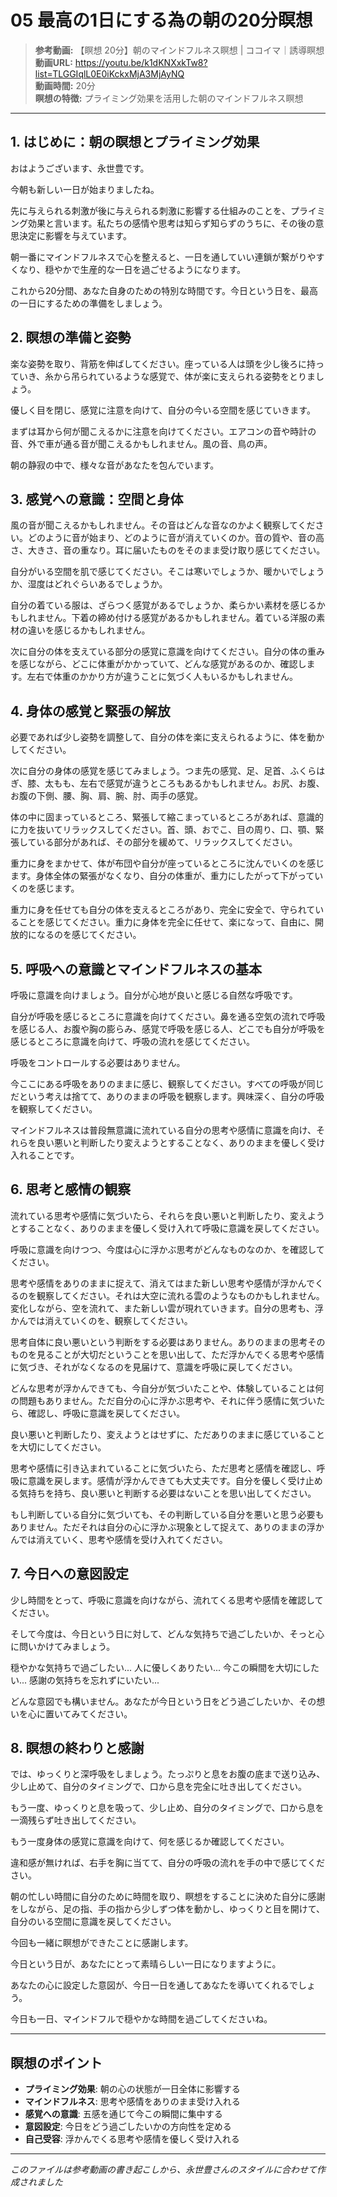 # 05 最高の1日にする為の朝の20分瞑想

> **参考動画:** 【瞑想 20分】朝のマインドフルネス瞑想 | ココイマ｜誘導瞑想  
> **動画URL:** https://youtu.be/k1dKNXxkTw8?list=TLGGIqlL0E0iKckxMjA3MjAyNQ  
> **動画時間:** 20分  
> **瞑想の特徴:** プライミング効果を活用した朝のマインドフルネス瞑想

---

## 1. はじめに：朝の瞑想とプライミング効果

おはようございます、永世豊です。

今朝も新しい一日が始まりましたね。

先に与えられる刺激が後に与えられる刺激に影響する仕組みのことを、プライミング効果と言います。私たちの感情や思考は知らず知らずのうちに、その後の意思決定に影響を与えています。

朝一番にマインドフルネスで心を整えると、一日を通していい連鎖が繋がりやすくなり、穏やかで生産的な一日を過ごせるようになります。

これから20分間、あなた自身のための特別な時間です。今日という日を、最高の一日にするための準備をしましょう。

## 2. 瞑想の準備と姿勢

楽な姿勢を取り、背筋を伸ばしてください。座っている人は頭を少し後ろに持っていき、糸から吊られているような感覚で、体が楽に支えられる姿勢をとりましょう。

優しく目を閉じ、感覚に注意を向けて、自分の今いる空間を感じていきます。

まずは耳から何が聞こえるかに注意を向けてください。エアコンの音や時計の音、外で車が通る音が聞こえるかもしれません。風の音、鳥の声。

朝の静寂の中で、様々な音があなたを包んでいます。

## 3. 感覚への意識：空間と身体

風の音が聞こえるかもしれません。その音はどんな音なのかよく観察してください。どのように音が始まり、どのように音が消えていくのか。音の質や、音の高さ、大きさ、音の重なり。耳に届いたものをそのまま受け取り感じてください。

自分がいる空間を肌で感じてください。そこは寒いでしょうか、暖かいでしょうか、湿度はどれぐらいあるでしょうか。

自分の着ている服は、ざらつく感覚があるでしょうか、柔らかい素材を感じるかもしれません。下着の締め付ける感覚があるかもしれません。着ている洋服の素材の違いを感じるかもしれません。

次に自分の体を支えている部分の感覚に意識を向けてください。自分の体の重みを感じながら、どこに体重がかかっていて、どんな感覚があるのか、確認します。左右で体重のかかり方が違うことに気づく人もいるかもしれません。

## 4. 身体の感覚と緊張の解放

必要であれば少し姿勢を調整して、自分の体を楽に支えられるように、体を動かしてください。

次に自分の身体の感覚を感じてみましょう。つま先の感覚、足、足首、ふくらはぎ、膝、太もも、左右で感覚が違うところもあるかもしれません。お尻、お腹、お腹の下側、腰、胸、肩、腕、肘、両手の感覚。

体の中に固まっているところ、緊張して縮こまっているところがあれば、意識的に力を抜いてリラックスしてください。首、頭、おでこ、目の周り、口、顎、緊張している部分があれば、その部分を緩めて、リラックスしてください。

重力に身をまかせて、体が布団や自分が座っているところに沈んでいくのを感じます。身体全体の緊張がなくなり、自分の体重が、重力にしたがって下がっていくのを感じます。

重力に身を任せても自分の体を支えるところがあり、完全に安全で、守られていることを感じてください。重力に身体を完全に任せて、楽になって、自由に、開放的になるのを感じてください。

## 5. 呼吸への意識とマインドフルネスの基本

呼吸に意識を向けましょう。自分が心地が良いと感じる自然な呼吸です。

自分が呼吸を感じるところに意識を向けてください。鼻を通る空気の流れで呼吸を感じる人、お腹や胸の膨らみ、感覚で呼吸を感じる人、どこでも自分が呼吸を感じるところに意識を向けて、呼吸の流れを感じてください。

呼吸をコントロールする必要はありません。

今ここにある呼吸をありのままに感じ、観察してください。すべての呼吸が同じだという考えは捨てて、ありのままの呼吸を観察します。興味深く、自分の呼吸を観察してください。

マインドフルネスは普段無意識に流れている自分の思考や感情に意識を向け、それらを良い悪いと判断したり変えようとすることなく、ありのままを優しく受け入れることです。

## 6. 思考と感情の観察

流れている思考や感情に気づいたら、それらを良い悪いと判断したり、変えようとすることなく、ありのままを優しく受け入れて呼吸に意識を戻してください。

呼吸に意識を向けつつ、今度は心に浮かぶ思考がどんなものなのか、を確認してください。

思考や感情をありのままに捉えて、消えてはまた新しい思考や感情が浮かんでくるのを観察してください。それは大空に流れる雲のようなものかもしれません。変化しながら、空を流れて、また新しい雲が現れていきます。自分の思考も、浮かんでは消えていくのを、観察してください。

思考自体に良い悪いという判断をする必要はありません。ありのままの思考そのものを見ることが大切だということを思い出して、ただ浮かんでくる思考や感情に気づき、それがなくなるのを見届けて、意識を呼吸に戻してください。

どんな思考が浮かんできても、今自分が気づいたことや、体験していることは何の問題もありません。ただ自分の心に浮かぶ思考や、それに伴う感情に気づいたら、確認し、呼吸に意識を戻してください。

良い悪いと判断したり、変えようとはせずに、ただありのままに感じていることを大切にしてください。

思考や感情に引き込まれていることに気づいたら、ただ思考と感情を確認し、呼吸に意識を戻します。感情が浮かんできても大丈夫です。自分を優しく受け止める気持ちを持ち、良い悪いと判断する必要はないことを思い出してください。

もし判断している自分に気づいても、その判断している自分を悪いと思う必要もありません。ただそれは自分の心に浮かぶ現象として捉えて、ありのままの浮かんでは消えていく、思考や感情を受け入れてください。

## 7. 今日への意図設定

少し時間をとって、呼吸に意識を向けながら、流れてくる思考や感情を確認してください。

そして今度は、今日という日に対して、どんな気持ちで過ごしたいか、そっと心に問いかけてみましょう。

穏やかな気持ちで過ごしたい...
人に優しくありたい...
今この瞬間を大切にしたい...
感謝の気持ちを忘れずにいたい...

どんな意図でも構いません。あなたが今日という日をどう過ごしたいか、その想いを心に置いてみてください。

## 8. 瞑想の終わりと感謝

では、ゆっくりと深呼吸をしましょう。たっぷりと息をお腹の底まで送り込み、少し止めて、自分のタイミングで、口から息を完全に吐き出してください。

もう一度、ゆっくりと息を吸って、少し止め、自分のタイミングで、口から息を一滴残らず吐き出してください。

もう一度身体の感覚に意識を向けて、何を感じるか確認してください。

違和感が無ければ、右手を胸に当てて、自分の呼吸の流れを手の中で感じてください。

朝の忙しい時間に自分のために時間を取り、瞑想をすることに決めた自分に感謝をしながら、足の指、手の指から少しずつ体を動かし、ゆっくりと目を開けて、自分のいる空間に意識を戻してください。

今回も一緒に瞑想ができたことに感謝します。

今日という日が、あなたにとって素晴らしい一日になりますように。

あなたの心に設定した意図が、今日一日を通してあなたを導いてくれるでしょう。

今日も一日、マインドフルで穏やかな時間を過ごしてくださいね。

---

## 瞑想のポイント

- **プライミング効果**: 朝の心の状態が一日全体に影響する
- **マインドフルネス**: 思考や感情をありのまま受け入れる
- **感覚への意識**: 五感を通じて今この瞬間に集中する
- **意図設定**: 今日をどう過ごしたいかの方向性を定める
- **自己受容**: 浮かんでくる思考や感情を優しく受け入れる

---

*このファイルは参考動画の書き起こしから、永世豊さんのスタイルに合わせて作成されました*
